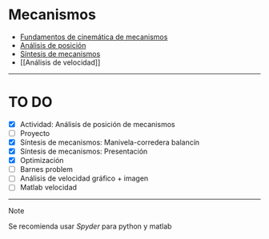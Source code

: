 # Mecanismos

- [Fundamentos de cinemática de mecanismos](Fundamentos%20de%20cinemática%20de%20mecanismos.md)
- [Análisis de posición](Análisis%20de%20posición.md)
- [Síntesis de mecanismos](Síntesis%20de%20mecanismos.md)
- [[Análisis de velocidad]]


---

# TO DO

- [x] Actividad: Análisis de posición de mecanismos
- [ ] Proyecto
- [x] Síntesis de mecanismos: Manivela-corredera balancín
- [x] Síntesis de mecanismos: Presentación
- [x] Optimización
- [ ] Barnes problem
- [ ] Análisis de velocidad gráfico + imagen
- [ ] Matlab velocidad

---

>[!Note]
>Se recomienda usar _Spyder_ para python y matlab
